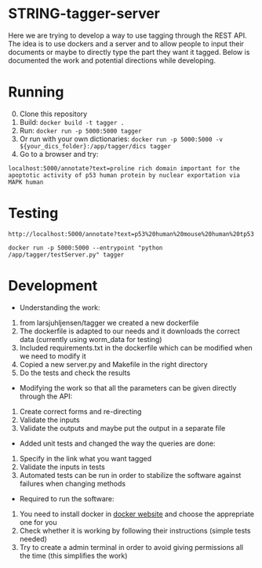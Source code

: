 # STRING-tagger-server

Here we are trying to develop a way to use tagging through the REST API. The idea is to  use dockers and a server and to allow people to input their documents or maybe to directly type the part they want it tagged. Below is documented the work and potential directions while developing.


# Running

0. Clone this repository
0. Build: `docker build -t tagger .`
0. Run: `docker run -p 5000:5000 tagger`
0. Or run with your own dictionaries: `docker run -p 5000:5000 -v ${your_dics_folder}:/app/tagger/dics tagger`
0. Go to a browser and try:

```shell
localhost:5000/annotate?text=proline rich domain important for the apoptotic activity of p53 human protein by nuclear exportation via MAPK human
```

# Testing

```
http://localhost:5000/annotate?text=p53%20human%20mouse%20human%20tp53
```

```shell
docker run -p 5000:5000 --entrypoint "python /app/tagger/testServer.py" tagger
```

# Development

* Understanding the work:
 1. from larsjuhljensen/tagger we created a new dockerfile
 2. The dockerfile is adapted to our needs and it downloads the correct data (currently using worm_data for testing)
 3. Included requirements.txt in the dockerfile which can be modified when we need to modify it
 4. Copied a new server.py and Makefile in the right directory
 5. Do the tests and check the results

* Modifying the work so that all the parameters can be given directly through the API:
 1. Create correct forms and re-directing
 2. Validate the inputs
 3. Validate the outputs and maybe put the output in a separate file

 * Added unit tests and changed the way the queries are done:
 1. Specify in the link what you want tagged
 2. Validate the inputs in tests
 3. Automated tests can be run in order to stabilize the software against failures when changing methods


* Required to run the software:
 1. You need to install docker in [docker website](https://docs.docker.com/) and choose the apprepriate one for you
 2. Check whether it is working by following their instructions (simple tests needed)
 3. Try to create a admin terminal in order to avoid giving permissions all the time (this simplifies the work)
